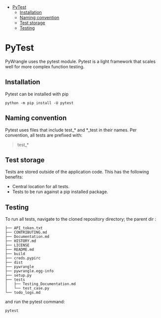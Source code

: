 - [PyTest](#pytest)
  - [Installation](#installation)
  - [Naming convention](#naming-convention)
  - [Test storage](#test-storage)
  - [Testing](#testing)


# PyTest
PyWrangle uses the pytest module. Pytest is a light framework that scales well for more complex function testing. 

## Installation
Pytest can be installed with pip
```
python -m pip install -U pytest
```


## Naming convention
Pytest uses files that include test_* and *_test in their names. Per convention, all tests are prefixed with:
> test_*


## Test storage
Tests are stored outside of the application code. This has the following benefits:
- Central location for all tests.
- Tests to be run against a pip installed package.

## Testing
To run all tests, navigate to the cloned repository directory; the parent dir :
```
├── API_token.txt
├── CONTRIBUTING.md
├── Documentation.md
├── HISTORY.md
├── LICENSE
├── README.md
├── build
├── creds.pypirc
├── dist
├── pywrangle
├── pywrangle.egg-info
├── setup.py
├── tests
│   ├── Testing_Documentation.md
│   └── test_case.py
└── todo_logs.md
```
and run the pytest command:
```
pytest
```

